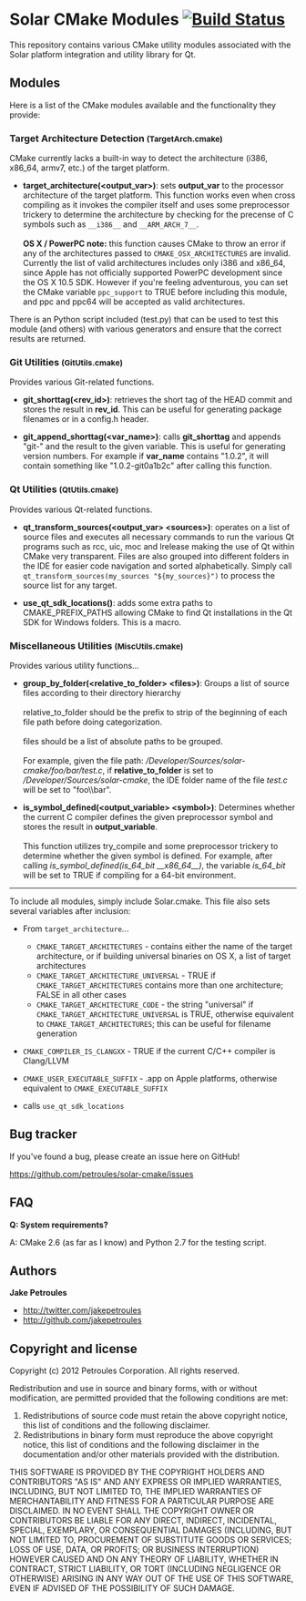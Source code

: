 Solar CMake Modules [![Build Status](https://secure.travis-ci.org/petroules/solar-cmake.png)](http://travis-ci.org/petroules/solar-cmake)
===================================

This repository contains various CMake utility modules associated with the Solar platform integration and utility library for Qt.

## Modules

Here is a list of the CMake modules available and the functionality they provide:

### Target Architecture Detection <small>(TargetArch.cmake)</small>

CMake currently lacks a built-in way to detect the architecture (i386, x86_64, armv7, etc.) of the target platform.

* **target_architecture(\<output_var>\)**: sets **output_var** to the processor architecture of the target platform. This function works even when cross compiling as it invokes the compiler itself and uses some preprocessor trickery to determine the architecture by checking for the precense of C symbols such as `__i386__` and `__ARM_ARCH_7__`. <br /><br /> **OS X / PowerPC note:** this function causes CMake to throw an error if any of the architectures passed to `CMAKE_OSX_ARCHITECTURES` are invalid. Currently the list of valid architectures includes only i386 and x86_64, since Apple has not officially supported PowerPC development since the OS X 10.5 SDK. However if you're feeling adventurous, you can set the CMake variable `ppc_support` to TRUE before including this module, and ppc and ppc64 will be accepted as valid architectures.

There is an Python script included (test.py) that can be used to test this module (and others) with various generators and ensure that the correct results are returned.

### Git Utilities <small>(GitUtils.cmake)</small>

Provides various Git-related functions.

* **git_shorttag(\<rev_id\>)**: retrieves the short tag of the HEAD commit and stores the result in **rev_id**. This can be useful for generating package filenames or in a config.h header.

* **git_append_shorttag(\<var_name\>)**: calls **git_shorttag** and appends "git-" and the result to the given variable. This is useful for generating version numbers. For example if **var_name** contains "1.0.2", it will contain something like "1.0.2-git0a1b2c" after calling this function.

### Qt Utilities <small>(QtUtils.cmake)</small>

Provides various Qt-related functions.

* **qt_transform_sources(\<output_var\> \<sources\>)**: operates on a list of source files and executes all necessary commands to run the various Qt programs such as rcc, uic, moc and lrelease making the use of Qt within CMake very transparent. Files are also grouped into different folders in the IDE for easier code navigation and sorted alphabetically. Simply call `qt_transform_sources(my_sources "${my_sources}")` to process the source list for any target.

* **use_qt_sdk_locations()**: adds some extra paths to CMAKE_PREFIX_PATHS allowing CMake to find Qt installations in the Qt SDK for Windows folders. This is a macro.

### Miscellaneous Utilities <small>(MiscUtils.cmake)</small>

Provides various utility functions…

* **group_by_folder(\<relative_to_folder\> \<files\>)**: Groups a list of source files according to their directory hierarchy <br /><br /> relative_to_folder should be the prefix to strip of the beginning of each file path before doing categorization. <br /><br /> files should be a list of absolute paths to be grouped. <br /><br /> For example, given the file path: */Developer/Sources/solar-cmake/foo/bar/test.c*, if **relative_to_folder** is set to */Developer/Sources/solar-cmake*, the IDE folder name of the file *test.c* will be set to "foo\\\\bar".

* **is_symbol_defined(\<output_variable\> \<symbol\>)**: Determines whether the current C compiler defines the given preprocessor symbol and stores the result in **output_variable**. <br /><br /> This function utilizes try_compile and some preprocessor trickery to determine whether the given symbol is defined. For example, after calling *is_symbol_defined(is_64_bit \_\_x86_64\_\_)*, the variable *is_64_bit* will be set to TRUE if compiling for a 64-bit environment.

---

To include all modules, simply include Solar.cmake. This file also sets several variables after inclusion:

* From `target_architecture`...
  * `CMAKE_TARGET_ARCHITECTURES` - contains either the name of the target architecture, or if building universal binaries on OS X, a list of target architectures
  * `CMAKE_TARGET_ARCHITECTURE_UNIVERSAL` - TRUE if `CMAKE_TARGET_ARCHITECTURES` contains more than one architecture; FALSE in all other cases
  * `CMAKE_TARGET_ARCHITECTURE_CODE` - the string "universal" if `CMAKE_TARGET_ARCHITECTURE_UNIVERSAL` is TRUE, otherwise equivalent to `CMAKE_TARGET_ARCHITECTURES`; this can be useful for filename generation

* `CMAKE_COMPILER_IS_CLANGXX` - TRUE if the current C/C++ compiler is Clang/LLVM

* `CMAKE_USER_EXECUTABLE_SUFFIX` - .app on Apple platforms, otherwise equivalent to `CMAKE_EXECUTABLE_SUFFIX`

* calls `use_qt_sdk_locations`

Bug tracker
-----------

If you've found a bug, please create an issue here on GitHub!

https://github.com/petroules/solar-cmake/issues

FAQ
---

**Q: System requirements?**

A: CMake 2.6 (as far as I know) and Python 2.7 for the testing script.

Authors
-------

**Jake Petroules**

+ http://twitter.com/jakepetroules
+ http://github.com/jakepetroules

Copyright and license
---------------------

Copyright (c) 2012 Petroules Corporation. All rights reserved.

Redistribution and use in source and binary forms, with or without
modification, are permitted provided that the following conditions are met:

1. Redistributions of source code must retain the above copyright notice, this
   list of conditions and the following disclaimer.
2. Redistributions in binary form must reproduce the above copyright notice,
   this list of conditions and the following disclaimer in the documentation
   and/or other materials provided with the distribution.

THIS SOFTWARE IS PROVIDED BY THE COPYRIGHT HOLDERS AND CONTRIBUTORS "AS IS" AND
ANY EXPRESS OR IMPLIED WARRANTIES, INCLUDING, BUT NOT LIMITED TO, THE IMPLIED
WARRANTIES OF MERCHANTABILITY AND FITNESS FOR A PARTICULAR PURPOSE ARE
DISCLAIMED. IN NO EVENT SHALL THE COPYRIGHT OWNER OR CONTRIBUTORS BE LIABLE FOR
ANY DIRECT, INDIRECT, INCIDENTAL, SPECIAL, EXEMPLARY, OR CONSEQUENTIAL DAMAGES
(INCLUDING, BUT NOT LIMITED TO, PROCUREMENT OF SUBSTITUTE GOODS OR SERVICES;
LOSS OF USE, DATA, OR PROFITS; OR BUSINESS INTERRUPTION) HOWEVER CAUSED AND
ON ANY THEORY OF LIABILITY, WHETHER IN CONTRACT, STRICT LIABILITY, OR TORT
(INCLUDING NEGLIGENCE OR OTHERWISE) ARISING IN ANY WAY OUT OF THE USE OF THIS
SOFTWARE, EVEN IF ADVISED OF THE POSSIBILITY OF SUCH DAMAGE.
